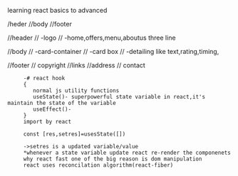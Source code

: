 learning react basics to advanced

/heder
//body
//footer

//header
//  -logo
//  -home,offers,menu,aboutus three line 

//body
// -card-container
//      -card box
//          -detailing like text,rating,timing,


//footer
// copyright
//links
//address
// contact


 <!-- {/* <Cards
         imgss="https://lh3.googleusercontent.com/-bG3kvR1cMgE/XevgzyRjEVI/AAAAAAAAAPc/XjeCn0rhtxEGoqvEjYK1fTTVCxHcJ6sGgCLcBGAsYHQ/s1600/1575739587049510-0.png"
         dishes="Paneer Butter Masala"
         cusings="Rich, creamy and flavorful North Indian curry."
         />
         <Cards
         imgss="https://culinarydelightsandbeyond.com/wp-content/uploads/2023/03/dosa-5oF7d_hPJG4-scaled.jpg" 
         dishes="masala dosa"
         cusings="more spicy delicious."
         />
         <Cards
         imgss="https://www.certifiedirishangus.ie/wp-content/uploads/2019/11/TheUltimateBurgerwBacon_RecipePic-2048x1126.jpg" 
         dishes="Burger"
         cusings="great flavours"
         />
         <Cards
         imgss="https://images.unsplash.com/photo-1504674900247-0877df9cc836?auto=format&fit=crop&w=400&q=80"  
         dishes="Paneer Butter Masala"
         cusings="Rich, creamy and flavorful North Indian curry."
         />
         <Cards
         imgss="https://jamiegeller.com/.image/t_share/MTY1NTI0OTg0Nzk0NzE5MjU5/spicy-chicken-wings.jpg"  
         dishes="Paneer Butter Masala"
         cusings="Rich, creamy and flavorful North Indian curry."
         /> */} -->


         -# react hook
         {
            normal js utility functions
            useState()- superpowerful state variable in react,it's maintain the state of the variable
            useEffect()- 
         }
         import by react

         const [res,setres]=usesState([])

         ->setres is a updated variable/value
         *whenever a state variable update react re-render the componenets
         why react fast one of the big reason is dom manipulation
         react uses reconcilation algorithm(react-fiber)

         
